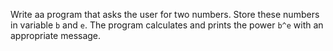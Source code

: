 Write aa program that asks the user for two numbers. Store these numbers in variable `b` and `e`. The program calculates and prints the power `b^e` with an appropriate message.
